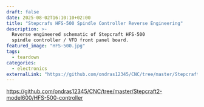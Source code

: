 ```yaml
---
draft: false
date: 2025-08-02T16:10:10+02:00
title: "Stepcrafs HFS-500 Spindle Controller Reverse Engineering"
description: >-
  Reverse engineered schematic of Stepcraft HFS-500
  spindle controller / VFD front panel board.
featured_image: "HFS-500.jpg"
tags:
  - teardown
categories:
  - electronics
externalLink: "https://github.com/ondras12345/CNC/tree/master/Stepcraft2-model600/HFS-500-controller"
---
```

https://github.com/ondras12345/CNC/tree/master/Stepcraft2-model600/HFS-500-controller
